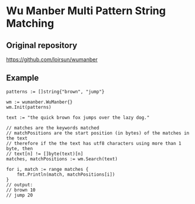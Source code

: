 # Wu Manber Multi Pattern String Matching

## Original repository
https://github.com/loirsun/wumanber

## Example

```
patterns := []string{"brown", "jump"}

wm := wumanber.WuManber{}
wm.Init(patterns)

text := "the quick brown fox jumps over the lazy dog."

// matches are the keywords matched
// matchPositions are the start position (in bytes) of the matches in the text
// therefore if the the text has utf8 characters using more than 1 byte, then
// text[n] != []byte(text)[n]
matches, matchPositions := wm.Search(text)

for i, match := range matches {
    fmt.Println(match, matchPositions[i])
}
// output:
// brown 10
// jump 20
```
